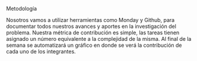Metodología

Nosotros vamos a utilizar herramientas como Monday y Github, para documentar todos nuestros avances y aportes en la investigación del problema.
Nuestra métrica de contribución es simple, las tareas tienen asignado un número equivalente a la complejidad de la misma. 
Al final de la semana se automatizará un gráfico en donde se verá la contribución de cada uno de los integrantes.
